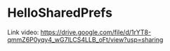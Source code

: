 # HelloSharedPrefs
Link video: https://drive.google.com/file/d/1rYT8-qmmZ6P0yqy4_wG7lLCS4LLB_oFt/view?usp=sharing
